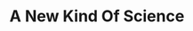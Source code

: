 ---
layout: books
title: A New Kind Of Science
categories: ['computation']
author: ['']
excerpt: .
external_url: 
---
